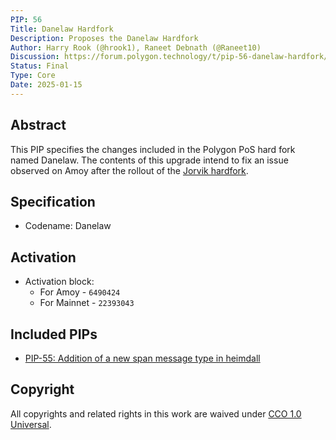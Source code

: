 ```yaml
---
PIP: 56
Title: Danelaw Hardfork
Description: Proposes the Danelaw Hardfork 
Author: Harry Rook (@hrook1), Raneet Debnath (@Raneet10)
Discussion: https://forum.polygon.technology/t/pip-56-danelaw-hardfork/20511
Status: Final
Type: Core
Date: 2025-01-15
---
```

## Abstract

This PIP specifies the changes included in the Polygon PoS hard fork named Danelaw. The contents of this upgrade intend to fix an issue observed on Amoy after the rollout of the [Jorvik hardfork](https://github.com/maticnetwork/Polygon-Improvement-Proposals/blob/main/PIPs/PIP-53.md). 

## Specification

- Codename: Danelaw

## Activation

- Activation block:
  * For Amoy - `6490424`
  * For Mainnet - `22393043`

## Included PIPs

  *   [PIP-55: Addition of a new span message type in heimdall](https://github.com/maticnetwork/Polygon-Improvement-Proposals/blob/main/PIPs/PIP-55.md)

## Copyright

All copyrights and related rights in this work are waived under [CCO 1.0 Universal](https://creativecommons.org/publicdomain/zero/1.0/legalcode).
